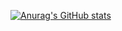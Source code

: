 [![Anurag's GitHub stats](https://github-readme-stats.vercel.app/api?username=amartya2002&hide_rank=true&show_icons=true&bg_color=-30,ee9ca7,ffdde1)](https://github.com/anuraghazra/github-readme-stats)
